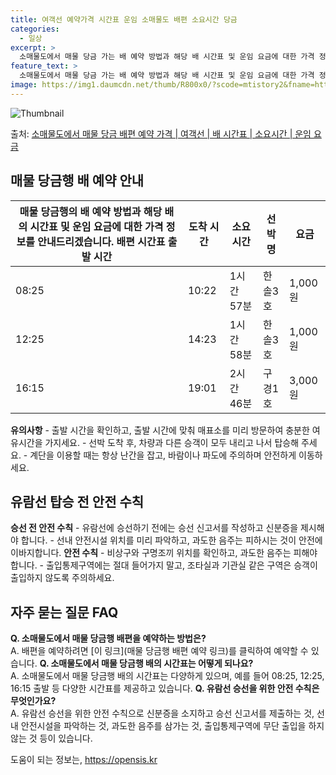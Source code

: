 ```yaml
---
title: 여객선 예약가격 시간표 운임 소매물도 배편 소요시간 당금
categories:
  - 일상
excerpt: >
  소매물도에서 매물 당금 가는 배 예약 방법과 해당 배 시간표 및 운임 요금에 대한 가격 정보를 안내 드리겠습니다. 안전하고 재밋는 매물 당금행 여행을 위해 아래 정보 참고하시기 바랍니다. 매물 당금행 배편 예약하기 👈 클릭소매물도에서 매물 당금행 배 시간표출발 시간도착 시간소요 시간선박명요금08:2510:221시간 57분한솔3호1,000원12:2514:231시간 58분한솔3호1,000원16:1519:012시간 46분구경1호3,000원매물 당금행 배편 예약하기 👈 클릭소매물도에서 매물 당금행 여객선 탑승 시 이용수칙소매물도에서 매물 당금행 배 출항시간을 확인하고, 출항 시간에 맞춰 매표소를 미리 방문하여 충분한 여유시간을 가지세요. 선박 도착 후, 차량과 다른 승객이 모두 내리고 나서 탑승해 주세요. 이때..
feature_text: >
  소매물도에서 매물 당금 가는 배 예약 방법과 해당 배 시간표 및 운임 요금에 대한 가격 정보를 안내 드리겠습니다. 안전하고 재밋는 매물 당금행 여행을 위해 아래 정보 참고하시기 바랍니다. 매물 당금행 배편 예약하기 👈 클릭소매물도에서 매물 당금행 배 시간표출발 시간도착 시간소요 시간선박명요금08:2510:221시간 57분한솔3호1,000원12:2514:231시간 58분한솔3호1,000원16:1519:012시간 46분구경1호3,000원매물 당금행 배편 예약하기 👈 클릭소매물도에서 매물 당금행 여객선 탑승 시 이용수칙소매물도에서 매물 당금행 배 출항시간을 확인하고, 출항 시간에 맞춰 매표소를 미리 방문하여 충분한 여유시간을 가지세요. 선박 도착 후, 차량과 다른 승객이 모두 내리고 나서 탑승해 주세요. 이때..
image: https://img1.daumcdn.net/thumb/R800x0/?scode=mtistory2&fname=https%3A%2F%2Fblog.kakaocdn.net%2Fdn%2Ft693g%2FbtsHAO31SUC%2FISIg8kEkibpNcblvuHTtqK%2Fimg.webp
---
```


![Thumbnail](https://img1.daumcdn.net/thumb/R800x0/?scode=mtistory2&fname=https%3A%2F%2Fblog.kakaocdn.net%2Fdn%2Ft693g%2FbtsHAO31SUC%2FISIg8kEkibpNcblvuHTtqK%2Fimg.webp)

<p>출처: <a href="https://opensis.kr/entry/%EC%86%8C%EB%A7%A4%EB%AC%BC%EB%8F%84%EC%97%90%EC%84%9C-%EB%A7%A4%EB%AC%BC-%EB%8B%B9%EA%B8%88-%EB%B0%B0%ED%8E%B8-%EC%98%88%EC%95%BD-%EA%B0%80%EA%B2%A9-%EC%97%AC%EA%B0%9D%EC%84%A0-%EB%B0%B0-%EC%8B%9C%EA%B0%84%ED%91%9C-%EC%86%8C%EC%9A%94%EC%8B%9C%EA%B0%84-%EC%9A%B4%EC%9E%84-%EC%9A%94%EA%B8%88" rel="dofollow">소매물도에서 매물 당금 배편 예약 가격 | 여객선 | 배 시간표 | 소요시간 | 운임 요금</a> </p>

## 매물 당금행 배 예약 안내

매물 당금행의 배 예약 방법과 해당 배의 시간표 및 운임 요금에 대한 가격 정보를 안내드리겠습니다. **배편 시간표** 출발 시간 | 도착 시간 | 소요 시간 | 선박명 | 요금  
---|---|---|---|---  
08:25 | 10:22 | 1시간 57분 | 한솔3호 | 1,000원  
12:25 | 14:23 | 1시간 58분 | 한솔3호 | 1,000원  
16:15 | 19:01 | 2시간 46분 | 구경1호 | 3,000원  
**유의사항** \- 출발 시간을 확인하고, 출발 시간에 맞춰 매표소를 미리 방문하여 충분한 여유시간을 가지세요. \- 선박 도착 후,
차량과 다른 승객이 모두 내리고 나서 탑승해 주세요. \- 계단을 이용할 때는 항상 난간을 잡고, 바람이나 파도에 주의하며 안전하게
이동하세요.



## 유람선 탑승 전 안전 수칙

**승선 전 안전 수칙** \- 유람선에 승선하기 전에는 승선 신고서를 작성하고 신분증을 제시해야 합니다. \- 선내 안전시설 위치를 미리
파악하고, 과도한 음주는 피하시는 것이 안전에 이바지합니다. **안전 수칙** \- 비상구와 구명조끼 위치를 확인하고, 과도한 음주는 피해야
합니다. \- 출입통제구역에는 절대 들어가지 말고, 조타실과 기관실 같은 구역은 승객이 출입하지 않도록 주의하세요.



## 자주 묻는 질문 FAQ

**Q. 소매물도에서 매물 당금행 배편을 예약하는 방법은?**  
A. 배편을 예약하려면 [이 링크](매물 당금행 배편 예약 링크)를 클릭하여 예약할 수 있습니다. **Q. 소매물도에서 매물 당금행 배의
시간표는 어떻게 되나요?**  
A. 소매물도에서 매물 당금행 배의 시간표는 다양하게 있으며, 예를 들어 08:25, 12:25, 16:15 출발 등 다양한 시간표를
제공하고 있습니다. **Q. 유람선 승선을 위한 안전 수칙은 무엇인가요?**  
A. 유람선 승선을 위한 안전 수칙으로 신분증을 소지하고 승선 신고서를 제출하는 것, 선내 안전시설을 파악하는 것, 과도한 음주를 삼가는
것, 출입통제구역에 무단 출입을 하지 않는 것 등이 있습니다.



 

도움이 되는 정보는, <a href="https://opensis.kr" rel="dofollow">https://opensis.kr</a>


